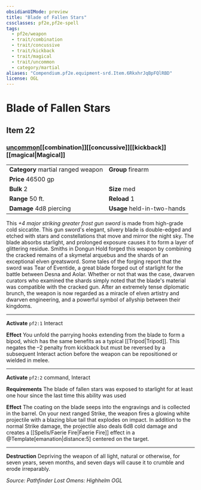 ```yaml
---
obsidianUIMode: preview
title: "Blade of Fallen Stars"
cssclasses: pf2e,pf2e-spell
tags:
  - pf2e/weapon
  - trait/combination
  - trait/concussive
  - trait/kickback
  - trait/magical
  - trait/uncommon
  - category/martial
aliases: "Compendium.pf2e.equipment-srd.Item.6RkxhrJqBpFQlRBD"
license: OGL
---
```

# Blade of Fallen Stars
## Item 22
### [uncommon](uncommon.md "Uncommon Rarity Trait")[[combination]][[concussive]][[kickback]][[magical|Magical]]

|  |  |
| -- | -- |
| **Category** martial ranged weapon | **Group** firearm |
| **Price** 46500 gp |  |
| **Bulk** 2 | **Size** med |
|**Range** 50 ft.| **Reload** 1|
| **Damage** 4d8 piercing  | **Usage** held-in-two-hands |



This _+4 major striking greater frost gun sword_ is made from high-grade cold siccatite. This gun sword's elegant, silvery blade is double-edged and etched with stars and constellations that move and mirror the night sky. The blade absorbs starlight, and prolonged exposure causes it to form a layer of glittering residue. Smiths in Dongun Hold forged this weapon by combining the cracked remains of a skymetal arquebus and the shards of an exceptional elven greatsword. Some tales of the forging report that the sword was Tear of Eventide, a great blade forged out of starlight for the battle between Desna and Aolar. Whether or not that was the case, dwarven curators who examined the shards simply noted that the blade's material was compatible with the cracked gun. After an extremely tense diplomatic brunch, the weapon is now regarded as a miracle of elven artistry and dwarven engineering, and a powerful symbol of allyship between their kingdoms.

* * *

**Activate** `pf2:1` Interact

**Effect** You unfold the parrying hooks extending from the blade to form a bipod, which has the same benefits as a typical [[Tripod|Tripod]]. This negates the –2 penalty from kickback but must be reversed by a subsequent Interact action before the weapon can be repositioned or wielded in melee.

* * *

**Activate** `pf2:2` command, Interact

**Requirements** The blade of fallen stars was exposed to starlight for at least one hour since the last time this ability was used

**Effect** The coating on the blade seeps into the engravings and is collected in the barrel. On your next ranged Strike, the weapon fires a glowing white projectile with a blazing blue tail that explodes on impact. In addition to the normal Strike damage, the projectile also deals 6d8 cold damage and creates a [[Spells/Faerie Fire|Faerie Fire]] effect in a @Template\[emanation|distance:5\] centered on the target.

* * *

**Destruction** Depriving the weapon of all light, natural or otherwise, for seven years, seven months, and seven days will cause it to crumble and erode irreparably.

*Source: Pathfinder Lost Omens: Highhelm*
*OGL*